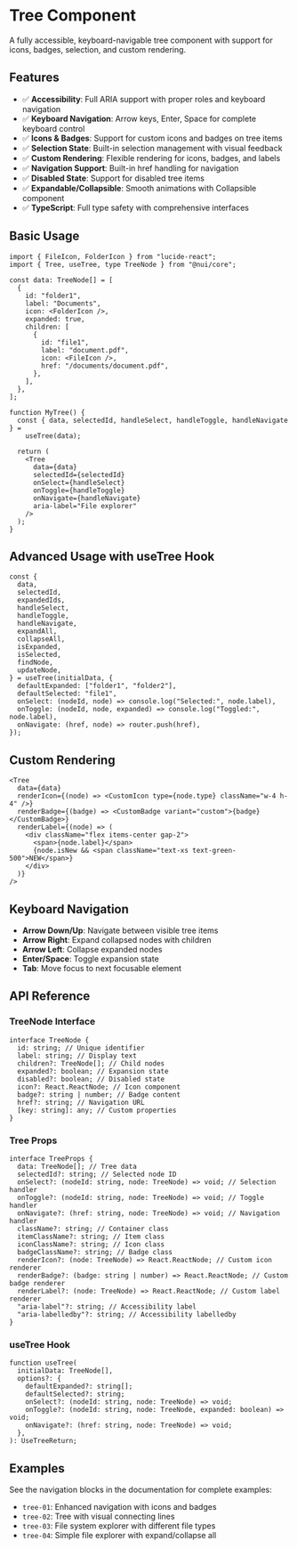 # Tree Component

A fully accessible, keyboard-navigable tree component with support for icons, badges, selection, and custom rendering.

## Features

- ✅ **Accessibility**: Full ARIA support with proper roles and keyboard navigation
- ✅ **Keyboard Navigation**: Arrow keys, Enter, Space for complete keyboard control
- ✅ **Icons & Badges**: Support for custom icons and badges on tree items
- ✅ **Selection State**: Built-in selection management with visual feedback
- ✅ **Custom Rendering**: Flexible rendering for icons, badges, and labels
- ✅ **Navigation Support**: Built-in href handling for navigation
- ✅ **Disabled State**: Support for disabled tree items
- ✅ **Expandable/Collapsible**: Smooth animations with Collapsible component
- ✅ **TypeScript**: Full type safety with comprehensive interfaces

## Basic Usage

```tsx
import { FileIcon, FolderIcon } from "lucide-react";
import { Tree, useTree, type TreeNode } from "@nui/core";

const data: TreeNode[] = [
  {
    id: "folder1",
    label: "Documents",
    icon: <FolderIcon />,
    expanded: true,
    children: [
      {
        id: "file1",
        label: "document.pdf",
        icon: <FileIcon />,
        href: "/documents/document.pdf",
      },
    ],
  },
];

function MyTree() {
  const { data, selectedId, handleSelect, handleToggle, handleNavigate } =
    useTree(data);

  return (
    <Tree
      data={data}
      selectedId={selectedId}
      onSelect={handleSelect}
      onToggle={handleToggle}
      onNavigate={handleNavigate}
      aria-label="File explorer"
    />
  );
}
```

## Advanced Usage with useTree Hook

```tsx
const {
  data,
  selectedId,
  expandedIds,
  handleSelect,
  handleToggle,
  handleNavigate,
  expandAll,
  collapseAll,
  isExpanded,
  isSelected,
  findNode,
  updateNode,
} = useTree(initialData, {
  defaultExpanded: ["folder1", "folder2"],
  defaultSelected: "file1",
  onSelect: (nodeId, node) => console.log("Selected:", node.label),
  onToggle: (nodeId, node, expanded) => console.log("Toggled:", node.label),
  onNavigate: (href, node) => router.push(href),
});
```

## Custom Rendering

```tsx
<Tree
  data={data}
  renderIcon={(node) => <CustomIcon type={node.type} className="w-4 h-4" />}
  renderBadge={(badge) => <CustomBadge variant="custom">{badge}</CustomBadge>}
  renderLabel={(node) => (
    <div className="flex items-center gap-2">
      <span>{node.label}</span>
      {node.isNew && <span className="text-xs text-green-500">NEW</span>}
    </div>
  )}
/>
```

## Keyboard Navigation

- **Arrow Down/Up**: Navigate between visible tree items
- **Arrow Right**: Expand collapsed nodes with children
- **Arrow Left**: Collapse expanded nodes
- **Enter/Space**: Toggle expansion state
- **Tab**: Move focus to next focusable element

## API Reference

### TreeNode Interface

```tsx
interface TreeNode {
  id: string; // Unique identifier
  label: string; // Display text
  children?: TreeNode[]; // Child nodes
  expanded?: boolean; // Expansion state
  disabled?: boolean; // Disabled state
  icon?: React.ReactNode; // Icon component
  badge?: string | number; // Badge content
  href?: string; // Navigation URL
  [key: string]: any; // Custom properties
}
```

### Tree Props

```tsx
interface TreeProps {
  data: TreeNode[]; // Tree data
  selectedId?: string; // Selected node ID
  onSelect?: (nodeId: string, node: TreeNode) => void; // Selection handler
  onToggle?: (nodeId: string, node: TreeNode) => void; // Toggle handler
  onNavigate?: (href: string, node: TreeNode) => void; // Navigation handler
  className?: string; // Container class
  itemClassName?: string; // Item class
  iconClassName?: string; // Icon class
  badgeClassName?: string; // Badge class
  renderIcon?: (node: TreeNode) => React.ReactNode; // Custom icon renderer
  renderBadge?: (badge: string | number) => React.ReactNode; // Custom badge renderer
  renderLabel?: (node: TreeNode) => React.ReactNode; // Custom label renderer
  "aria-label"?: string; // Accessibility label
  "aria-labelledby"?: string; // Accessibility labelledby
}
```

### useTree Hook

```tsx
function useTree(
  initialData: TreeNode[],
  options?: {
    defaultExpanded?: string[];
    defaultSelected?: string;
    onSelect?: (nodeId: string, node: TreeNode) => void;
    onToggle?: (nodeId: string, node: TreeNode, expanded: boolean) => void;
    onNavigate?: (href: string, node: TreeNode) => void;
  },
): UseTreeReturn;
```

## Examples

See the navigation blocks in the documentation for complete examples:

- `tree-01`: Enhanced navigation with icons and badges
- `tree-02`: Tree with visual connecting lines
- `tree-03`: File system explorer with different file types
- `tree-04`: Simple file explorer with expand/collapse all
